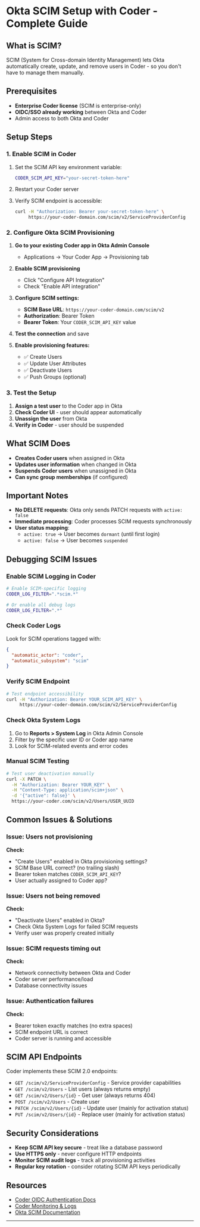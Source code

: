 # Okta SCIM Setup with Coder - Complete Guide

## What is SCIM?

SCIM (System for Cross-domain Identity Management) lets Okta automatically create, update, and remove users in Coder - so you don't have to manage them manually.

## Prerequisites

- **Enterprise Coder license** (SCIM is enterprise-only)
- **OIDC/SSO already working** between Okta and Coder
- Admin access to both Okta and Coder

## Setup Steps

### 1. Enable SCIM in Coder

1. Set the SCIM API key environment variable:
   ```bash
   CODER_SCIM_API_KEY="your-secret-token-here"
   ```

2. Restart your Coder server

3. Verify SCIM endpoint is accessible:
   ```bash
   curl -H "Authorization: Bearer your-secret-token-here" \
        https://your-coder-domain.com/scim/v2/ServiceProviderConfig
   ```

### 2. Configure Okta SCIM Provisioning

1. **Go to your existing Coder app in Okta Admin Console**
   - Applications → Your Coder App → Provisioning tab

2. **Enable SCIM provisioning**
   - Click "Configure API Integration"
   - Check "Enable API integration"

3. **Configure SCIM settings:**
   - **SCIM Base URL**: `https://your-coder-domain.com/scim/v2`
   - **Authorization**: Bearer Token
   - **Bearer Token**: Your `CODER_SCIM_API_KEY` value

4. **Test the connection** and save

5. **Enable provisioning features:**
   - ✅ Create Users
   - ✅ Update User Attributes  
   - ✅ Deactivate Users
   - ✅ Push Groups (optional)

### 3. Test the Setup

1. **Assign a test user** to the Coder app in Okta
2. **Check Coder UI** - user should appear automatically
3. **Unassign the user** from Okta
4. **Verify in Coder** - user should be suspended

## What SCIM Does

- **Creates Coder users** when assigned in Okta
- **Updates user information** when changed in Okta  
- **Suspends Coder users** when unassigned in Okta
- **Can sync group memberships** (if configured)

## Important Notes

- **No DELETE requests**: Okta only sends PATCH requests with `active: false`
- **Immediate processing**: Coder processes SCIM requests synchronously
- **User status mapping**:
  - `active: true` → User becomes `dormant` (until first login)
  - `active: false` → User becomes `suspended`

## Debugging SCIM Issues

### Enable SCIM Logging in Coder

```bash
# Enable SCIM-specific logging
CODER_LOG_FILTER=".*scim.*"

# Or enable all debug logs
CODER_LOG_FILTER=".*"
```

### Check Coder Logs

Look for SCIM operations tagged with:
```json
{
  "automatic_actor": "coder",
  "automatic_subsystem": "scim"
}
```

### Verify SCIM Endpoint

```bash
# Test endpoint accessibility
curl -H "Authorization: Bearer YOUR_SCIM_API_KEY" \
     https://your-coder-domain.com/scim/v2/ServiceProviderConfig
```

### Check Okta System Logs

1. Go to **Reports > System Log** in Okta Admin Console
2. Filter by the specific user ID or Coder app name
3. Look for SCIM-related events and error codes

### Manual SCIM Testing

```bash
# Test user deactivation manually
curl -X PATCH \
  -H "Authorization: Bearer YOUR_KEY" \
  -H "Content-Type: application/scim+json" \
  -d '{"active": false}' \
  https://your-coder.com/scim/v2/Users/USER_UUID
```

## Common Issues & Solutions

### Issue: Users not provisioning
**Check:**
- "Create Users" enabled in Okta provisioning settings?
- SCIM Base URL correct? (no trailing slash)
- Bearer token matches `CODER_SCIM_API_KEY`?
- User actually assigned to Coder app?

### Issue: Users not being removed
**Check:**
- "Deactivate Users" enabled in Okta?
- Check Okta System Logs for failed SCIM requests
- Verify user was properly created initially

### Issue: SCIM requests timing out
**Check:**
- Network connectivity between Okta and Coder
- Coder server performance/load
- Database connectivity issues

### Issue: Authentication failures
**Check:**
- Bearer token exactly matches (no extra spaces)
- SCIM endpoint URL is correct
- Coder server is running and accessible

## SCIM API Endpoints

Coder implements these SCIM 2.0 endpoints:

- `GET /scim/v2/ServiceProviderConfig` - Service provider capabilities
- `GET /scim/v2/Users` - List users (always returns empty)
- `GET /scim/v2/Users/{id}` - Get user (always returns 404)
- `POST /scim/v2/Users` - Create user
- `PATCH /scim/v2/Users/{id}` - Update user (mainly for activation status)
- `PUT /scim/v2/Users/{id}` - Replace user (mainly for activation status)

## Security Considerations

- **Keep SCIM API key secure** - treat like a database password
- **Use HTTPS only** - never configure HTTP endpoints
- **Monitor SCIM audit logs** - track all provisioning activities
- **Regular key rotation** - consider rotating SCIM API keys periodically

## Resources

- [Coder OIDC Authentication Docs](https://coder.com/docs/admin/users/oidc-auth)
- [Coder Monitoring & Logs](https://coder.com/docs/admin/monitoring/logs)
- [Okta SCIM Documentation](https://developer.okta.com/docs/reference/scim/)

---
